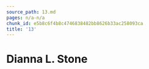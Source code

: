 ```yaml
---
source_path: 13.md
pages: n/a-n/a
chunk_id: e5b8c6f4b8c4746838482bb8626b33ac258093ca
title: '13'
---
```

# Dianna L. Stone
